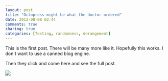 ```yaml
---
layout: post
title: "Octopress might be what the doctor ordered"
date: 2012-08-08 02:44
comments: true
sharing: true
categories: [Testing, randomness, derangement]
---
```

<p>This is the first post. There will be many more like it. Hopefully this works. I don't want to use a canned blog engine.</p>
<!-- more -->
<p>Then they click and come here and see the full post.</p>
<img src="http://gentle-sierra-7932.herokuapp.com/images/email.png">